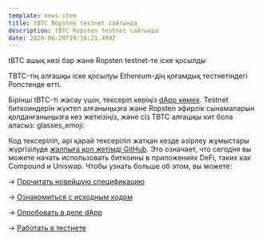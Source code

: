 ```yaml
---
template: news-item
title: tBTC Ropsten testnet сайтында
description: tBTC Ropsten testnet сайтында
date: 2020-06-28T19:16:21.499Z
---
```

tBTC ашық көзі бар және Ropsten testnet-те іске қосылды

TBTC-тің алғашқы іске қосылуы Ethereum-дің қоғамдық тестнетіндегі Ропстенде өтті.

Бірінші tBTC-ті жасау үшін, тексеріп көріңіз [dApp көмек](https://dapp.test.tbtc.network). Testnet биткоиндерін жүктеп алғаныңызға және Ropsten эфирлік сынамаларын қолданғаныңызға көз жеткізіңіз, және сіз TBTC алғашқы кит бола аласыз: glasses_emoji:

Код тексеріліп, әрі қарай тексеріліп жатқан кезде әзірлеу жұмыстары жүргізілуде [жалпыға қол жетімді GitHub](https://github.com/keep-network/tbtc). Это означает, что сегодня вы можете начать использовать биткоины в приложениях DeFi, таких как Compound и Uniswap. Чтобы узнать больше об этом, вы можете:

\-> [Прочитать новейшую спецификацию](https://docs.keep.network/tbtc/index.pdf)

\-> [Ознакомиться с исходным кодом](https://github.com/keep-network/tbtc/tree/master/solidity)

\-> [Опробовать в деле dApp](https://dapp.test.tbtc.network/)

\-> [Работать в тестнете](https://www.npmjs.com/package/@keep-network/tbtc.js)
